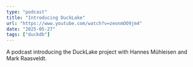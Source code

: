 ```yaml
---
type: "podcast"
title: "Introducing DuckLake"
url: "https://www.youtube.com/watch?v=zeonmOO9jm4"
date: "2025-05-27"
tags: ["duckdb"]
---
```


A podcast introducing the DuckLake project with Hannes Mühleisen and Mark Raasveldt.
